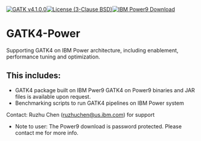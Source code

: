 [![GATK v4.1.0.0](https://img.shields.io/badge/gatk%20source-4.1.0.0-green.svg)](https://github.com/broadinstitute/gatk/archive/4.1.0.0.tar.gz)[![License (3-Clause BSD)](https://img.shields.io/badge/license-BSD%203--Clause-blue.svg)](https://opensource.org/licenses/BSD-3-Clause)[![IBM Power9 Download](https://img.shields.io/badge/power9-download-blue.svg)](https://ibm.box.com/v/gatk-power4100)
# GATK4-Power 
Supporting GATK4 on IBM Power architecture, including enablement, performance tuning and optimization.

## This includes:
* GATK4 package built on IBM Pwer9 
  GATK4 on Power9 binaries and JAR files is available upon request.
* Benchmarking scripts to run GATK4 pipelines on IBM Power system

Contact: Ruzhu Chen (ruzhuchen@us.ibm.com) for support

* Note to user: The Power9 download is password protected. Please contact me for more info.

